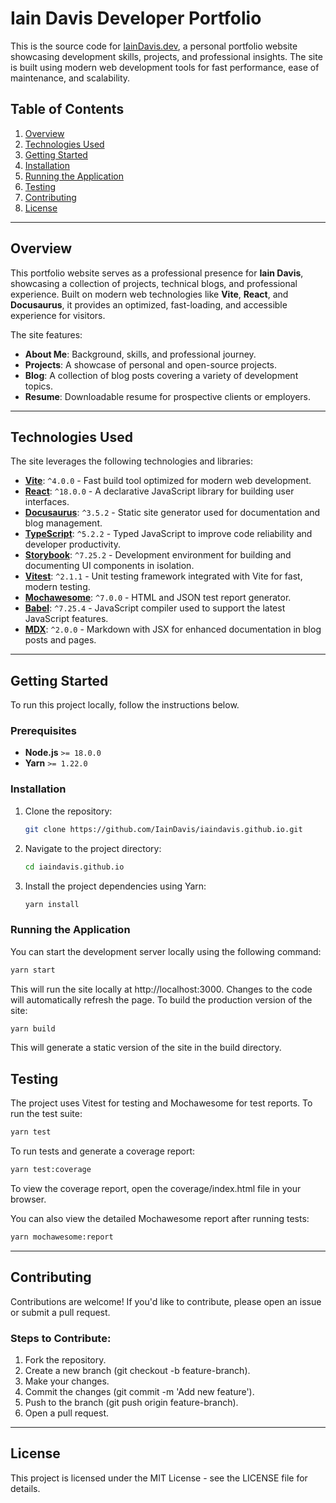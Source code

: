 # Iain Davis Developer Portfolio

This is the source code for [IainDavis.dev](https://iaindavis.dev), a personal portfolio website showcasing development skills, projects, and professional insights. The site is built using modern web development tools for fast performance, ease of maintenance, and scalability.

## Table of Contents

1. [Overview](#overview)
2. [Technologies Used](#technologies-used)
3. [Getting Started](#getting-started)
4. [Installation](#installation)
5. [Running the Application](#running-the-application)
6. [Testing](#testing)
8. [Contributing](#contributing)
9. [License](#license)

---

## Overview

This portfolio website serves as a professional presence for **Iain Davis**, showcasing a collection of projects, technical blogs, and professional experience. Built on modern web technologies like **Vite**, **React**, and **Docusaurus**, it provides an optimized, fast-loading, and accessible experience for visitors.

The site features:
- **About Me**: Background, skills, and professional journey.
- **Projects**: A showcase of personal and open-source projects.
- **Blog**: A collection of blog posts covering a variety of development topics.
- **Resume**: Downloadable resume for prospective clients or employers.
  
---

## Technologies Used

The site leverages the following technologies and libraries:

- **[Vite](https://vitejs.dev/)**: `^4.0.0` - Fast build tool optimized for modern web development.
- **[React](https://reactjs.org/)**: `^18.0.0` - A declarative JavaScript library for building user interfaces.
- **[Docusaurus](https://docusaurus.io/)**: `^3.5.2` - Static site generator used for documentation and blog management.
- **[TypeScript](https://www.typescriptlang.org/)**: `^5.2.2` - Typed JavaScript to improve code reliability and developer productivity.
- **[Storybook](https://storybook.js.org/)**: `^7.25.2` - Development environment for building and documenting UI components in isolation.
- **[Vitest](https://vitest.dev/)**: `^2.1.1` - Unit testing framework integrated with Vite for fast, modern testing.
- **[Mochawesome](https://www.mochawesome.dev/)**: `^7.0.0` - HTML and JSON test report generator.
- **[Babel](https://babeljs.io/)**: `^7.25.4` - JavaScript compiler used to support the latest JavaScript features.
- **[MDX](https://mdxjs.com/)**: `^2.0.0` - Markdown with JSX for enhanced documentation in blog posts and pages.
  
---

## Getting Started

To run this project locally, follow the instructions below.

### Prerequisites

- **Node.js** `>= 18.0.0`
- **Yarn** `>= 1.22.0`

### Installation

1. Clone the repository:

   ```bash
   git clone https://github.com/IainDavis/iaindavis.github.io.git
   ```
2. Navigate to the project directory:

   ```bash
   cd iaindavis.github.io
   ```
3. Install the project dependencies using Yarn:


   ```bash
   yarn install
   ```

### Running the Application
You can start the development server locally using the following command:

```bash
yarn start
```
This will run the site locally at http://localhost:3000. Changes to the code will automatically refresh the page.
To build the production version of the site:

```bash
yarn build
```
This will generate a static version of the site in the build directory.

## Testing
The project uses Vitest for testing and Mochawesome for test reports. To run the test suite:

```bash
yarn test
```
To run tests and generate a coverage report:

```bash
yarn test:coverage
```
To view the coverage report, open the coverage/index.html file in your browser.

You can also view the detailed Mochawesome report after running tests:

```bash
yarn mochawesome:report
```

---

## Contributing
Contributions are welcome! If you'd like to contribute, please open an issue or submit a pull request.

### Steps to Contribute:
1. Fork the repository.
2. Create a new branch (git checkout -b feature-branch).
3. Make your changes.
4. Commit the changes (git commit -m 'Add new feature').
5. Push to the branch (git push origin feature-branch).
6. Open a pull request.

---

## License
This project is licensed under the MIT License - see the LICENSE file for details.
